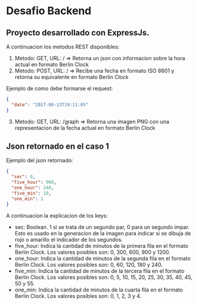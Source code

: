 # Desafio Backend

## Proyecto desarrollado con ExpressJs.

A continuacion los metodos REST disponibles:

1. Metodo: GET, URL: / => Retorna un json con informacion sobre la hora actual en formato Berlin Clock
2. Metodo: POST, URL: / => Recibe una fecha en formato ISO 8601 y retorna su equivalente en formato Berlin Clock

Ejemplo de como debe formarse el request:

```json
{
  "date": "2017-06-13T19:11:05"
}
```

3. Metodo: GET, URL: /graph => Retorna una imagen PNG con una representacion de la fecha actual en formato Berlin Clock

## Json retornado en el caso 1

Ejemplo del json retornado:

```json
{
  "sec": 0,
  "five_hour": 900,
  "one_hour": 240,
  "five_min": 10,
  "one_min": 1
}
```

A continuacion la explicacion de los keys:

- sec: Boolean. 1 si se trata de un segundo par, 0 para un segundo impar. Esto es usado en la generacion de la imagen para indicar si se dibuja de rojo o amarillo el indicador de los segundos.
- five_hour: Indica la cantidad de minutos de la primera fila en el formato Berlin Clock. Los valores posibles son: 0, 300, 600, 900 y 1200.
- one_hour: Indica la cantidad de minutos de la segunda fila en el formato Berlin Clock. Los valores posibles son: 0, 60, 120, 180 y 240.
- five_min: Indica la cantidad de minutos de la tercera fila en el formato Berlin Clock. Los valores posibles son: 0, 5, 10, 15, 20, 25, 30, 35, 40, 45, 50 y 55.
- one_min: Indica la cantidad de minutos de la cuarta fila en el formato Berlin Clock. Los valores posibles son: 0, 1, 2, 3 y 4.